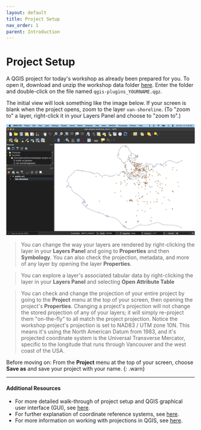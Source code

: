 ```yaml
---
layout: default
title: Project Setup
nav_order: 1
parent: Introduction
---
```


# Project Setup

A QGIS project for today's workshop as already been prepared for you. To open it, download and unzip the workshop data folder [here](./qgis-plugins-workshop.zip). Enter the folder and double-click on the file named `qgis-plugins_YOURNAME.qgz`.

The initial view will look something like the image below. If your screen is blank when the project opens, zoom to the layer `van-shoreline`. (To "zoom to" a layer, right-click it in your Layers Panel and choose to "zoom to".)


![project-initial-view](./content/images/project-initial_20241214.png)


> You can change the way your layers are rendered by right-clicking the layer in your **Layers Panel** and going to **Properties** and then **Symbology**. You can also check the projection, metadata, and more of any layer by opening the layer **Properties**. 

> You can explore a layer's associated tabular data by right-clicking the layer in your **Layers Panel** and selecting **Open Attribute Table** 

> You can check and change the projection of your entire project by going to the **Project** menu at the top of your screen, then opening the project's **Properties**. Changing a project's projection will not change the stored projection of any of your layers; it will simply re-project them "on-the-fly" to all match the project projection. Notice the workshop project's projection is set to NAD83 / UTM zone 10N. This means it's using the North American Datum from 1983, and it's projected coordinate system is the Universal Transverse Mercator,  specific to the longitude that runs through Vancouver and the west coast of the USA. 


Before moving on: From the **Project** menu at the top of your screen, choose **Save as** and save your project with your name. 
{: .warn}

----
#### Additional Resources
- For more detailed walk-through of project setup and QGIS graphical user interface (GUI), see [here](https://ubc-library-rc.github.io/gis-tools-workflows/content/project-setup.html).
- For further explanation of coordinate reference systems, see [here](https://ubc-library-rc.github.io/gis-georeferencing/content/projections.html).
- For more information on working with projections in QGIS, see [here](https://docs.qgis.org/3.34/en/docs/user_manual/working_with_projections/working_with_projections.html). 










